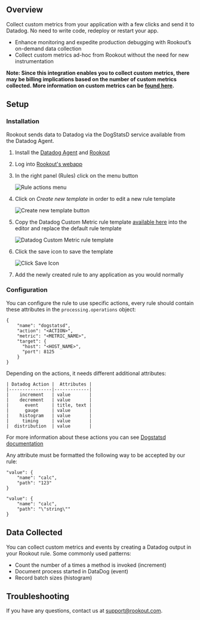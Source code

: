 ## Overview

Collect custom metrics from your application with a few clicks and send it to Datadog. No need to write code, redeploy or restart your app.

* Enhance monitoring and expedite production debugging with Rookout’s on-demand data collection
* Collect custom metrics ad-hoc from Rookout without the need for new instrumentation

**Note: Since this integration enables you to collect custom metrics, there may be billing implications based on the number of custom metrics collected. More information on custom metrics can be [found here][11].**

## Setup

### Installation

Rookout sends data to Datadog via the DogStatsD service available from the Datadog Agent.

1. Install the [Datadog Agent][1] and [Rookout][2]

2. Log into [Rookout's webapp][3]

3. In the right panel (Rules) click on the menu button

    ![Rule actions menu](https://raw.githubusercontent.com/DataDog/integrations-extras/master/rookout/images/click_rule_action.png)

4. Click on *Create new template* in order to edit a new rule template

    ![Create new template button](https://raw.githubusercontent.com/DataDog/integrations-extras/master/rookout/images/click_new_template.png)

5. Copy the Datadog Custom Metric rule template [available here][6] into the editor and replace the default rule template

    ![Datadog Custom Metric rule template](https://raw.githubusercontent.com/DataDog/integrations-extras/master/rookout/images/datadog_rule_template.png)

6. Click the save icon to save the template

    ![Click Save Icon](https://raw.githubusercontent.com/DataDog/integrations-extras/master/rookout/images/click_save.png)

7. Add the newly created rule to any application as you would normally

### Configuration

You can configure the rule to use specific actions, every rule should contain these attributes in the `processing.operations` object:

```
{
    "name": "dogstatsd",
    "action": "<ACTION>",
    "metric": "<METRIC_NAME>",
    "target": {
      "host": "<HOST_NAME>",
      "port": 8125
    }
}
```

Depending on the actions, it needs different additional attributes:

```
| Datadog Action |  Attributes |
|----------------|-------------|
|    increment   | value       |
|    decrement   | value       |
|      event     | title, text |
|      gauge     | value       |
|    histogram   | value       |
|     timing     | value       |
|  distribution  | value       |
```

For more information about these actions you can see [Dogstatsd documentation][9]

Any attribute must be formatted the following way to be accepted by our rule:

```
"value": {
    "name": "calc",
    "path": "123"
}
```

```
"value": {
    "name": "calc",
    "path": "\"string\""
}
```

## Data Collected
You can collect custom metrics and events by creating a Datadog output in your Rookout rule. Some commonly used patterns:

* Count the number of a times a method is invoked (increment)
* Document process started in DataDog (event)
* Record batch sizes (histogram)

## Troubleshooting

If you have any questions, contact us at support@rookout.com.

[1]: https://docs.datadoghq.com/agent
[2]: https://docs.rookout.com/docs/getting-started.html
[3]: https://app.rookout.com
[6]: https://raw.githubusercontent.com/DataDog/integrations-extras/master/rookout/rule-template.json
[9]: https://docs.datadoghq.com/developers/dogstatsd/
[10]: https://docs.datadog.com/
[11]: https://docs.datadoghq.com/getting_started/custom_metrics/
